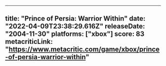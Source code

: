 
---
title: "Prince of Persia: Warrior Within"
date: "2022-04-09T23:38:29.616Z"
releaseDate: "2004-11-30"
platforms: ["xbox"]
score: 83
metacriticLink: "https://www.metacritic.com/game/xbox/prince-of-persia-warrior-within"
---
